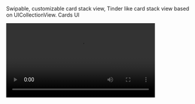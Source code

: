 Swipable, customizable card stack view, Tinder like card stack view based on UICollectionView. Cards UI

<video src="./tsprHorizontal.mov" width="400" alt="Swipable, customizable card stack view, Tinder like card stack view based on UICollectionView" />


Сocoapods installation
------------------

Add in your `Podfile`:<br/>
```
pod 'TisprCardStack'
```

please pay attention:
- 2.x.x versions with swift 4.0
- 1.x.x  versions with swift 3.0 


And in your `*.swift`:
```swift
import TisprCardStack
```


Manual installation
------------------

Add `TisprCardStackViewCell.swift`,`TisprCardStackViewController.swift`, `TisprCardStackViewLayout.swift` into your Xcode project.


Usage start
-----
1. Create controller 'TisprCardStackViewController' with 'TisprCardStackViewLayout' collectionViewLayout

2. Configuration TisprCardStackViewController,

  ```swift
        setAnimationSpeed(0.85)
        setCardSize(size)
  ```

3. then specify count of cards,
  ```swift
  func numberOfCards() -> Int {}
  ```
	
4. return cards by index:
  ```swift
  card(collectionView: UICollectionView, cardForItemAtIndexPath indexPath: NSIndexPath) -> TisprCardStackViewCell {}
  ```

Additional features/options
-----	
1. Adding a new card: How to call the animation:

  ```swift
func newCardWasAdded()
  ```

1. How to configure the amount of visible cards in each stack (top and bottom):
  ```swift
        layout.topStackMaximumSize = 4
        layout.bottomStackMaximumSize = 30
        layout.bottomStackCardHeight = 45
  ```

1. Changing card position: How to call the movement of a card from the top to the bottom stack and vice versa:
  ```swift
        moveCardUp()
        moveCardDown()
  ```
1. Delete card:
  ```swift
		deleteCard
  ```
1. You can track changing of card stack in method:
  ```swift
	func cardDidChangeState(cardIndex: Int)
   ```


For more detail, see the sample project.

Contact
-------

andrei.pitsko@tispr.com, andrei.pitsko@gmail.com

License
-------
Apache License
                           Version 2.0. See LICENSE.txt

